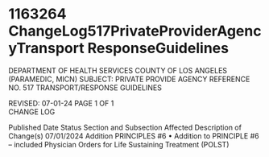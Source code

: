# 1163264 ChangeLog517PrivateProviderAgencyTransport ResponseGuidelines

DEPARTMENT OF HEALTH SERVICES 
COUNTY OF LOS ANGELES 
 (PARAMEDIC, MICN) 
SUBJECT: PRIVATE PROVIDE AGENCY REFERENCE NO. 517 
  TRANSPORT/RESPONSE GUIDELINES 
 
 
 
 
REVISED: 07-01-24 PAGE 1 OF 1  
CHANGE LOG 
 
Published 
Date 
Status Section and 
Subsection Affected 
Description of Change(s) 
07/01/2024 Addition PRINCIPLES #6 
• Addition to PRINCIPLE #6 – included 
Physician Orders for Life Sustaining 
Treatment (POLST)
